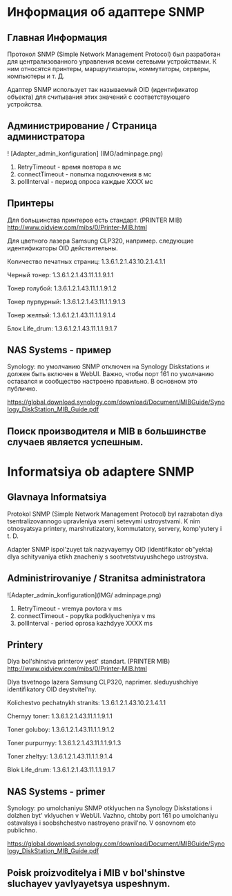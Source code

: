 # Информация об адаптере SNMP

## Главная Информация

Протокол SNMP (Simple Network Management Protocol) был разработан для централизованного управления всеми сетевыми устройствами. К ним относятся принтеры, маршрутизаторы, коммутаторы, серверы, компьютеры и т. Д.

Адаптер SNMP использует так называемый OID (идентификатор объекта) для считывания этих значений с соответствующего устройства.

## Администрирование / Страница администратора
! [Adapter_admin_konfiguration] (IMG/adminpage.png)

1. RetryTimeout - время повтора в мс
2. connectTimeout - попытка подключения в мс
3. pollInterval - период опроса каждые XXXX мс

## Принтеры

Для большинства принтеров есть стандарт. (PRINTER MIB)
http://www.oidview.com/mibs/0/Printer-MIB.html

Для цветного лазера Samsung CLP320, например. следующие идентификаторы OID действительны.

Количество печатных страниц: 1.3.6.1.2.1.43.10.2.1.4.1.1

Черный тонер: 1.3.6.1.2.1.43.11.1.1.9.1.1

Тонер голубой: 1.3.6.1.2.1.43.11.1.1.9.1.2

Тонер пурпурный: 1.3.6.1.2.1.43.11.1.1.9.1.3

Тонер желтый: 1.3.6.1.2.1.43.11.1.1.9.1.4

Блок Life_drum: 1.3.6.1.2.1.43.11.1.1.9.1.7

## NAS Systems - пример

Synology: по умолчанию SNMP отключен на Synology Diskstations и должен быть включен в WebUI. Важно, чтобы порт 161 по умолчанию оставался и сообщество настроено правильно. В основном это публично.

https://global.download.synology.com/download/Document/MIBGuide/Synology_DiskStation_MIB_Guide.pdf

## Поиск производителя и MIB в большинстве случаев является успешным.
# Informatsiya ob adaptere SNMP

## Glavnaya Informatsiya

Protokol SNMP (Simple Network Management Protocol) byl razrabotan dlya tsentralizovannogo upravleniya vsemi setevymi ustroystvami. K nim otnosyatsya printery, marshrutizatory, kommutatory, servery, komp'yutery i t. D.

Adapter SNMP ispol'zuyet tak nazyvayemyy OID (identifikator ob"yekta) dlya schityvaniya etikh znacheniy s sootvetstvuyushchego ustroystva.

## Administrirovaniye / Stranitsa administratora
![Adapter_admin_konfiguration](IMG/ adminpage.png)

1. RetryTimeout - vremya povtora v ms
2. connectTimeout - popytka podklyucheniya v ms
3. pollInterval - period oprosa kazhdyye XXXX ms

## Printery

Dlya bol'shinstva printerov yest' standart. (PRINTER MIB)
http://www.oidview.com/mibs/0/Printer-MIB.html

Dlya tsvetnogo lazera Samsung CLP320, naprimer. sleduyushchiye identifikatory OID deystvitel'ny.

Kolichestvo pechatnykh stranits: 1.3.6.1.2.1.43.10.2.1.4.1.1

Chernyy toner: 1.3.6.1.2.1.43.11.1.1.9.1.1

Toner goluboy: 1.3.6.1.2.1.43.11.1.1.9.1.2

Toner purpurnyy: 1.3.6.1.2.1.43.11.1.1.9.1.3

Toner zheltyy: 1.3.6.1.2.1.43.11.1.1.9.1.4

Blok Life_drum: 1.3.6.1.2.1.43.11.1.1.9.1.7

## NAS Systems - primer

Synology: po umolchaniyu SNMP otklyuchen na Synology Diskstations i dolzhen byt' vklyuchen v WebUI. Vazhno, chtoby port 161 po umolchaniyu ostavalsya i soobshchestvo nastroyeno pravil'no. V osnovnom eto publichno.

https://global.download.synology.com/download/Document/MIBGuide/Synology_DiskStation_MIB_Guide.pdf

## Poisk proizvoditelya i MIB v bol'shinstve sluchayev yavlyayetsya uspeshnym.

